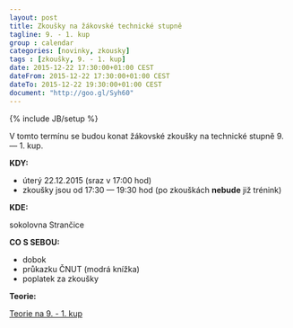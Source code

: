 ```yaml
---
layout: post
title: Zkoušky na žákovské technické stupně
tagline: 9. - 1. kup
group : calendar
categories: [novinky, zkousky]
tags : [zkoušky, 9. - 1. kup]
date: 2015-12-22 17:30:00+01:00 CEST
dateFrom: 2015-12-22 17:30:00+01:00 CEST
dateTo: 2015-12-22 19:30:00+01:00 CEST
document: "http://goo.gl/Syh60"
---
```

{% include JB/setup %}

V tomto termínu se budou konat žákovské zkoušky na technické stupně 9. &mdash; 1. kup.

**KDY:**

- úterý 22.12.2015 (sraz v 17:00 hod)
- zkoušky jsou od 17:30 &mdash; 19:30 hod (po zkouškách **nebude** již trénink)

**KDE:**

sokolovna Strančice

**CO S SEBOU:**

- dobok
- průkazku ČNUT (modrá knížka)
- poplatek za zkoušky

**Teorie:**

<a href="{{page.document}}" class="btn btn-success" target="_blank" title="Teorie na 9. - 1. kup">Teorie na 9. - 1. kup</a>

